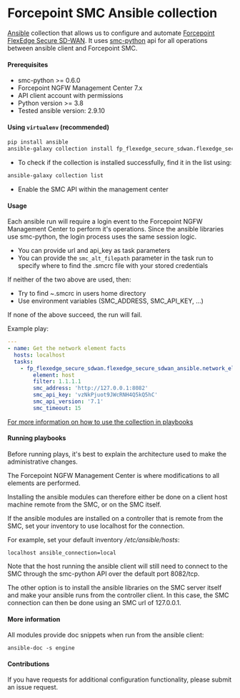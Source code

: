 Forcepoint SMC Ansible collection
======================================
[Ansible](https://www.ansible.com) collection that allows us to configure and automate [Forcepoint FlexEdge Secure SD-WAN](https://www.forcepoint.com/product/ngfw-next-generation-firewall). It uses [smc-python](https://github.com/Forcepoint/fp-NGFW-SMC-python) api for all operations between ansible client and Forcepoint SMC. 

#### Prerequisites

* smc-python >= 0.6.0
* Forcepoint NGFW Management Center 7.x
* API client account with permissions
* Python version >= 3.8
* Tested ansible version: 2.9.10

#### Using `virtualenv` (recommended)
```bash
pip install ansible
ansible-galaxy collection install fp_flexedge_secure_sdwan.flexedge_secure_sdwan_ansible
```
* To check if the collection is installed successfully, find it in the list using:
```bash
ansible-galaxy collection list
```
* Enable the SMC API within the management center

#### Usage

Each ansible run will require a login event to the Forcepoint NGFW Management Center to perform it's operations.
Since the ansible libraries use smc-python, the login process uses the same session logic.

* You can provide url and api_key as task parameters
* You can provide the `smc_alt_filepath` parameter in the task run to specify where to find the .smcrc file with your stored credentials

If neither of the two above are used, then:
* Try to find ~.smcrc in users home directory
* Use environment variables (SMC_ADDRESS, SMC_API_KEY, ...)

If none of the above succeed, the run will fail.

Example play:

```yaml
---
- name: Get the network element facts 
  hosts: localhost
  tasks:
    - fp_flexedge_secure_sdwan.flexedge_secure_sdwan_ansible.network_element_facts:
        element: host
        filter: 1.1.1.1
        smc_address: 'http://127.0.0.1:8082'
        smc_api_key: 'vzNkPjuot9JWcRNH4Q5kQ5hC'
        smc_api_version: '7.1'
        smc_timeout: 15
```
[For more information on how to use the collection in playbooks](https://docs.ansible.com/ansible/latest/collections_guide/collections_using_playbooks.html)

#### Running playbooks

Before running plays, it's best to explain the architecture used to make the administrative changes.

The Forcepoint NGFW Management Center is where modifications to all elements are performed.

Installing the ansible modules can therefore either be done on a client host machine remote from the SMC, or on the SMC itself.

If the ansible modules are installed on a controller that is remote from the SMC, set your inventory to use localhost for the connection.

For example, set your default inventory */etc/ansible/hosts*:
```
localhost ansible_connection=local
```
Note that the host running the ansible client will still need to connect to the SMC through the smc-python API over the default port 8082/tcp.

The other option is to install the ansible libraries on the SMC server itself and make your ansible runs from the controller client. In this case, the SMC connection can then be done using an SMC url of 127.0.0.1.

#### More information

All modules provide doc snippets when run from the ansible client:

```
ansible-doc -s engine
```

#### Contributions

If you have requests for additional configuration functionality, please submit an issue request.
 

